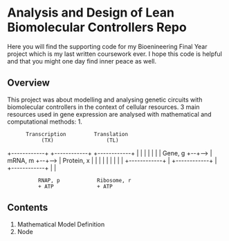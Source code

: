 # Analysis and Design of Lean Biomolecular Controllers Repo
Here you will find the supporting code for my Bioenineering Final Year project which is my last written coursework ever. I hope this code is helpful and that you might one day find inner peace as well.

## Overview
This project was about modelling and analysing genetic circuits with biomolecular controllers in the context of cellular resources. 3 main resources used in gene expression are analysed with mathematical and computational methods:
1. 

          Transcription         Translation
               (TX)                 (TL)
+------------+       +------------+       +------------+
|            |       |            |       |            |
|  Gene, g   +--+--> |   mRNA, m  +--+--> | Protein, x |
|            |  |    |            |  |    |            |
+------------+  |    +------------+  |    +------------+
                |                    |

              RNAP, p            Ribosome, r
              + ATP              + ATP

## Contents
1. Mathematical Model Definition
2. Node 
